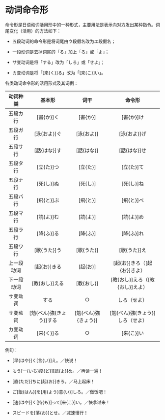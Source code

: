 # 动词命令形

命令形是日语动词活用形中的一种形式，主要用法是表示向对方发出某种指令。词尾变化（活用）的方法如下：

- 五段动词的命令形是将词尾由ウ段假名改为エ段假名；

- 一段动词是去掉词尾的「る」加上「ろ」或「よ」；

- サ变动词是将「する」改为「しろ」或「せよ」；

- カ变动词是将「[来{く}]る」改为「[来{こ}]い」。

各类动词命令形的活用形式及其词例：

|  动词种类  |          基本形          |         词干         |              命令形              |
| :--------: | :----------------------: | :------------------: | :------------------------------: |
|  五段カ行  |        [書{か}]く        |       [書{か}]       |            [書{か}]け            |
|  五段ガ行  |       [泳{およ}]ぐ       |      [泳{およ}]      |           [泳{およ}]げ           |
|  五段サ行  |       [話{はな}]す       |      [話{はな}]      |           [話{はな}]せ           |
|  五段タ行  |        [立{た}]つ        |       [立{た}]       |            [立{た}]て            |
|  五段ナ行  |        [死{し}]ぬ        |       [死{し}]       |            [死{し}]ね            |
|  五段バ行  |        [飛{と}]ぶ        |       [飛{と}]       |            [飛{と}]べ            |
|  五段マ行  |        [読{よ}]む        |       [読{よ}]       |            [読{よ}]め            |
|  五段ラ行  |        [降{ふ}]る        |       [降{ふ}]       |            [降{ふ}]れ            |
|  五段ワ行  |       [歌{うた}]う       |      [歌{うた}]      |           [歌{うた}]え           |
| 上一段动词 |       [起{お}]きる       |       [起{お}]       |   [起{お}]きろ（[起{お}]きよ）   |
| 下一段动词 |      [教{おし}]える      |      [教{おし}]      | [教{おし}]えろ（[教{おし}]えよ） |
|  サ变动词  |           する           |          ○           |           しろ（せよ）           |
|  サ变动词  | [勉{べん}強{きょう}]する | [勉{べん}強{きょう}] | [勉{べん}強{きょう}]しろ（せよ） |
|  カ变动词  |        [来{く}]る        |          ○           |            [来{こ}]い            |

例句：

- [早{はや}]く[言{い}]え。／快说！

- もう[一{いち}度{ど}][読{よ}]め。／再读一遍！

- [直{ただ}]ちに[起{お}]きろ。／马上起床！

- ご[飯{はん}]を[用{よう}意{い}]しろ。／做饭吧！

- [速{はや}]く[持{も}]って[来{こ}]い。／快拿过来！

- スピードを[落{お}]とせ。／减速慢行！
